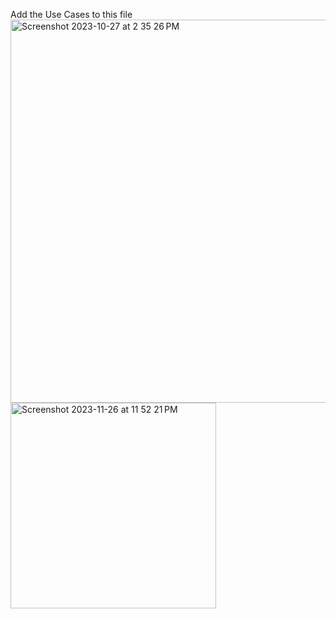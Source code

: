 Add the Use Cases to this file
<img width="613" alt="Screenshot 2023-10-27 at 2 35 26 PM" src="https://github.com/SOFE3650F23/project-delivery-1-gp-33/assets/146030349/b45fde5d-d00f-4c51-a09f-893c6559e61b">
<img width="329" alt="Screenshot 2023-11-26 at 11 52 21 PM" src="https://github.com/SOFE3650F23/project-delivery-1-gp-33/assets/146030349/2c15a88a-662f-423b-a474-a50b361434c0">
